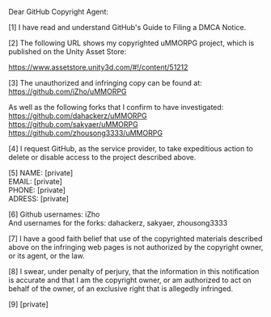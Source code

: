 Dear GitHub Copyright Agent:

[1] I have read and understand GitHub's Guide to Filing a DMCA Notice.

[2] The following URL shows my copyrighted uMMORPG project, which is
published on the Unity Asset Store:

https://www.assetstore.unity3d.com/#!/content/51212
 
[3] The unauthorized and infringing copy can be found at:  
https://github.com/iZho/uMMORPG

As well as the following forks that I confirm to have investigated:  
https://github.com/dahackerz/uMMORPG  
https://github.com/sakyaer/uMMORPG  
https://github.com/zhousong3333/uMMORPG  

[4] I request GitHub, as the service provider, to take expeditious
action to delete or disable access to the project described above.

[5]
NAME: [private]  
EMAIL: [private]  
PHONE: [private]  
ADRESS: [private]  

[6]
Github usernames: iZho  
And usernames for the forks: dahackerz, sakyaer, zhousong3333

[7] I have a good faith belief that use of the copyrighted materials
described above on the infringing web pages is not authorized by the
copyright owner, or its agent, or the law.

[8] I swear, under penalty of perjury, that the information in this
notification is accurate and that I am the copyright owner, or am
authorized to act on behalf of the owner, of an exclusive right that is
allegedly infringed.

[9] [private]  
